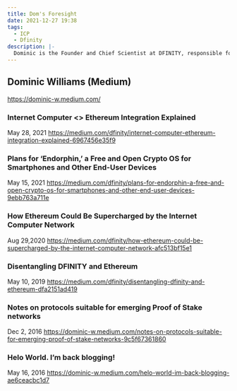 ```yaml
---
title: Dom's Foresight
date: 2021-12-27 19:38
tags:
  - ICP
  - Dfinity
description: |-
  Dominic is the Founder and Chief Scientist at DFINITY, responsible for building the Internet Computer.
---
```


## Dominic Williams (Medium)
https://dominic-w.medium.com/

### Internet Computer <> Ethereum Integration Explained
May 28, 2021
https://medium.com/dfinity/internet-computer-ethereum-integration-explained-6967456e35f9

### Plans for ‘Endorphin,’ a Free and Open Crypto OS for Smartphones and Other End-User Devices
May 15, 2021
https://medium.com/dfinity/plans-for-endorphin-a-free-and-open-crypto-os-for-smartphones-and-other-end-user-devices-9ebb763a711e

### How Ethereum Could Be Supercharged by the Internet Computer Network
Aug 29,2020
https://medium.com/dfinity/how-ethereum-could-be-supercharged-by-the-internet-computer-network-afc513bf15e1

### Disentangling DFINITY and Ethereum
May 10, 2019
https://medium.com/dfinity/disentangling-dfinity-and-ethereum-dfa2151ad419

### Notes on protocols suitable for emerging Proof of Stake networks
Dec 2, 2016
https://dominic-w.medium.com/notes-on-protocols-suitable-for-emerging-proof-of-stake-networks-9c5f67361860

### Helo World. I’m back blogging!
May 16, 2016
https://dominic-w.medium.com/helo-world-im-back-blogging-ae6ceacbc1d7